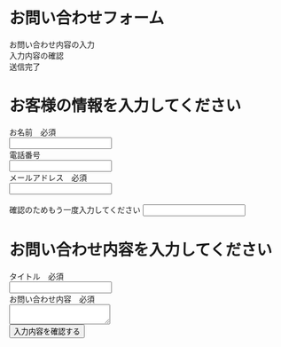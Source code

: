 <!DOCTYPE html>  
<html> 
<head>
<meta charset="UTF-8"> 
<title>お問い合わせ</title>
<link rel="stylesheet"href="style.css">
</head>
<body>
<h1>お問い合わせフォーム</h1>
<div class="">
    お問い合わせ内容の入力<br>
    入力内容の確認<br>
    送信完了
</div>

<form>
<h1>お客様の情報を入力してください</h1>
<tr>
    <th class="contact-item"></th>
    <td class="contact-body"></td>
  </tr>
<div>お名前　必須
    <br>
    <input type="text" id="name" name="name">
</div>

<div>電話番号
    <br>
    <input type="text" id="number" name="number">
</div>

<div>メールアドレス　必須
    <br>
    <input type="text" id="mail" name="mail">
</div>

<br>
<div>確認のためもう一度入力してください
    <input type="text" id="mail" name="mail">
</div>
</form>

<h1>お問い合わせ内容を入力してください</h1>
<div>タイトル　必須
    <br>
    <input type="text" id="name" name="name">
</div>

<div>お問い合わせ内容　必須
<br>
<form action=”check.html” method="GET"> 
    <textarea id="message" name="message"></textarea>
    <br>
    <input type="submit" value="入力内容を確認する" />  
</form>
</div>
</body>
</html>
